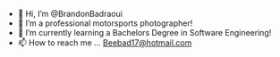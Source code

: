 - 👋 Hi, I’m @BrandonBadraoui
- 👀 I’m a professional motorsports photographer!
- 🌱 I’m currently learning a Bachelors Degree in Software Engineering!
- 📫 How to reach me ... Beebad17@hotmail.com

<!---
BrandonBadraoui/BrandonBadraoui is a ✨ special ✨ repository because its `README.md` (this file) appears on your GitHub profile.
You can click the Preview link to take a look at your changes.
--->
